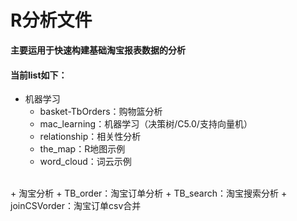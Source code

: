 
# R分析文件 

**主要运用于快速构建基础淘宝报表数据的分析**

#### 当前list如下：
+ 机器学习
    + basket-TbOrders：购物篮分析
    + mac_learning：机器学习（决策树/C5.0/支持向量机）
    + relationship：相关性分析
    + the_map：R地图示例
    + word_cloud：词云示例
<br/>
+ 淘宝分析
    + TB_order：淘宝订单分析
    + TB_search：淘宝搜索分析
    + joinCSVorder：淘宝订单csv合并
	